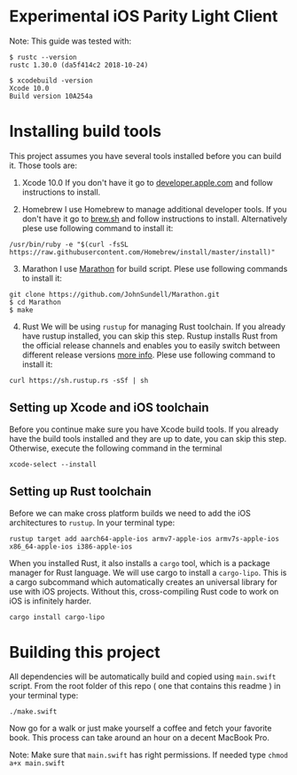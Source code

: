 # Experimental iOS Parity Light Client

Note: This guide was tested with:

```
$ rustc --version
rustc 1.30.0 (da5f414c2 2018-10-24)
```
```
$ xcodebuild -version
Xcode 10.0
Build version 10A254a
```

# Installing build tools
This project assumes you have several tools installed before you can build it. Those tools are:

1. Xcode 10.0
If you don't have it go to [developer.apple.com](https://developer.apple.com/xcode/) and follow instructions to install.

2. Homebrew
I use Homebrew to manage additional developer tools.
If you don't have it go to [brew.sh](https://brew.sh/) and follow instructions to install.
Alternatively plese use following command to install it:

```
/usr/bin/ruby -e "$(curl -fsSL https://raw.githubusercontent.com/Homebrew/install/master/install)"
```

3. Marathon
I use [Marathon](https://github.com/JohnSundell/Marathon) for build script.
Plese use following commands to install it:

```
git clone https://github.com/JohnSundell/Marathon.git
$ cd Marathon
$ make
```

4. Rust
We will be using `rustup` for managing Rust toolchain. If you already have rustup installed, you can skip this step. 
Rustup installs Rust from the official release channels and enables you to easily switch between different release versions [more info](https://www.rust-lang.org/tools/install).
Plese use following command to install it:

```
curl https://sh.rustup.rs -sSf | sh
```

## Setting up Xcode and iOS toolchain
Before you continue make sure you have Xcode build tools. If you already have the build tools installed and they are up to date, you can skip this step.
Otherwise, execute the following command in the terminal

```
xcode-select --install
```

## Setting up Rust toolchain
Before we can make cross platform builds we need to add the iOS architectures to `rustup`.
In your terminal type:

```
rustup target add aarch64-apple-ios armv7-apple-ios armv7s-apple-ios x86_64-apple-ios i386-apple-ios
```

When you installed Rust, it also installs a  `cargo` tool, which is a package manager for Rust language. We will use cargo to install a `cargo-lipo`. 
This is a cargo subcommand which automatically creates an universal library for use with iOS projects. 
Without this, cross-compiling Rust code to work on iOS is infinitely harder.

```
cargo install cargo-lipo
```


# Building this project
All dependencies will be automatically build and copied using `main.swift` script. From the root folder of this repo ( one that contains this readme ) in your terminal type:
```
./make.swift
```

Now go for a walk or just make yourself a coffee and fetch your favorite book. This process can take around an hour on a decent MacBook Pro.

Note: Make sure that `main.swift` has right permissions. If needed type `chmod a+x main.swift`

